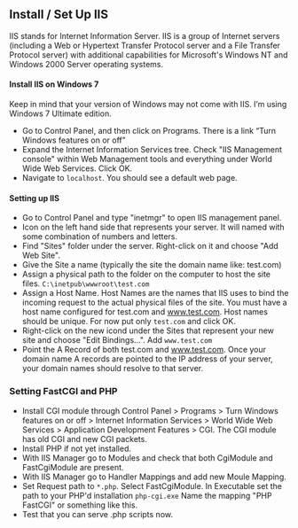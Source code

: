 ## Install / Set Up IIS
IIS stands for Internet Information Server. IIS is a group of Internet servers (including a Web or Hypertext Transfer Protocol server and a File Transfer Protocol server) with additional capabilities for Microsoft's Windows NT and Windows 2000 Server operating systems.

#### Install IIS on Windows 7
Keep in mind that your version of Windows may not come with IIS. I’m using Windows 7 Ultimate edition.
- Go to Control Panel, and then click on Programs. There is a link “Turn Windows features on or off”
- Expand the Internet Information Services tree. Check "IIS Management console" within Web Management tools and everything under World Wide Web Services. Click OK.
- Navigate to ```localhost```. You should see a default web page.

#### Setting up IIS
- Go to Control Panel and type "inetmgr" to open IIS management panel.
- Icon on the left hand side that represents your server. It will named with some combination of numbers and letters.
- Find "Sites" folder under the server. Right-click on it and choose "Add Web Site".
- Give the Site a name (typically the site the domain name like: test.com)
- Assign a physical path to the folder on the computer to host the site files. ```C:\inetpub\wwwroot\test.com```
- Assign a Host Name. Host Names are the names that IIS uses to bind the incoming request to the actual physical files of the site. You must have a host name configured for test.com and www.test.com. Host names should be unique. For now put only ```test.com``` and click OK. 
- Right-click on the new icond under the Sites that represent your new site and choose "Edit Bindings...". Add ```www.test.com```
- Point the A Record of both test.com and www.test.com. Once your domain name A records are pointed to the IP address of your server, your domain names should resolve to that server.
 
### Setting FastCGI and PHP
- Install CGI module through Control Panel > Programs > Turn Windows features on or off > Internet Information Services > World Wide Web Services > Application Development Features > CGI. The CGI module has old CGI and new CGI packets.
- Install PHP if not yet installed.
- With IIS Manager go to Modules and check that both CgiModule and FastCgiModule are present.
- With IIS Manager go to Handler Mappings and add new Moule Mapping. 
- Set Request path to ```*.php```. Select FastCgiModule. In Executable set the path to your PHP'd installation ```php-cgi.exe``` Name the mapping "PHP FastCGI" or something like this.
- Test that you can serve .php scripts now.
